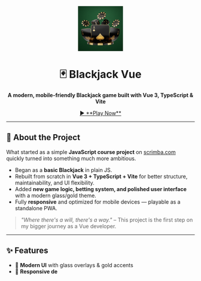 <div align="center">
  <img src="public/android-chrome-192x192.png" alt="Blackjack Logo" width="120" />

  # 🃏 Blackjack Vue

  **A modern, mobile-friendly Blackjack game built with Vue 3, TypeScript & Vite**
  
  <a href="https://blackjackvue.netlify.app/" target="_blank">
    ▶️ **Play Now**
  </a>
</div>

---

## 📖 About the Project

What started as a simple **JavaScript course project** on [scrimba.com](https://scrimba.com)  
quickly turned into something much more ambitious.

- Began as a **basic Blackjack** in plain JS.
- Rebuilt from scratch in **Vue 3 + TypeScript + Vite** for better structure, maintainability, and UI flexibility.
- Added **new game logic, betting system, and polished user interface** with a modern glass/gold theme.
- Fully **responsive** and optimized for mobile devices — playable as a standalone PWA.

> *"Where there's a will, there's a way."* – This project is the first step on my bigger journey as a Vue developer.

---

## ✨ Features

- 🎨 **Modern UI** with glass overlays & gold accents
- 📱 **Responsive de**

